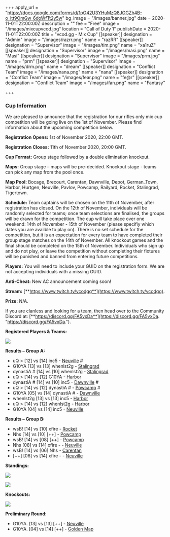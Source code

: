 +++
apply_url = "https://docs.google.com/forms/d/1pO42U3YHuMzQ8JOGZh4B-o_ltt9OmGw_6doWfTt2y5w"
bg_image = "/images/banner.jpg"
date = 2020-11-01T22:00:00Z
description = ""
fee = "Free"
image = "/images/mixcupvcod.jpg"
location = "Call of Duty 1"
publishDate = 2020-11-01T22:00:00Z
title = "vcod.gg - Mix Cup"
[[speaker]]
designation = "Admin"
image = "/images/razrr.png"
name = "razRR"
[[speaker]]
designation = "Supervisor"
image = "/images/tim.png"
name = "xa1ruZ"
[[speaker]]
designation = "Supervisor"
image = "/images/masi.png"
name = "Masi"
[[speaker]]
designation = "Supervisor"
image = "/images/prm.jpg"
name = "prm"
[[speaker]]
designation = "Supervisor"
image = "/images/drm.png"
name = "dream"
[[speaker]]
designation = "Conflict Team"
image = "/images/nana.png"
name = "nana"
[[speaker]]
designation = "Conflict Team"
image = "/images/fear.png"
name = "fe@r"
[[speaker]]
designation = "Conflict Team"
image = "/images/fan.png"
name = "Fantasy"

+++
### **Cup Information**

We are pleased to announce that the registration for our rifles only mix cup competition will be going live on the 1st of November. Please find information about the upcoming competition below.

**Registration Opens:** 1st of November 2020, 22:00 GMT.

**Registration Closes:** 11th of November 2020, 20:00 GMT.

**Cup Format:** Group stage followed by a double elimination knockout.

**Maps:** Group stage – maps will be pre-decided. Knockout stage - teams can pick any map from the pool once.

**Map Pool:** Bocage, Brecourt, Carentan, Dawnville, Depot, German_Town, Harbor, Hurtgen, Neuville, Pavlov, Powcamp, Railyard, Rocket, Stalingrad, Tigertown.

**Schedule:** Team captains will be chosen on the 11th of November, after registration has closed. On the 12th of November, individuals will be randomly selected for teams; once team selections are finalised, the groups will be drawn for the competition. The cup will take place over one weekend: 14th of November - 15th of November (please specifiy which dates you are availble to play on). There is no set schedule for the competition, but it is an expectation for every team to have completed their group stage matches on the 14th of November. All knockout games and the final should be completed on the 15th of November. Individuals who sign up and do not play, or leave the competition without completing their fixtures will be punished and banned from entering future competitions.

**Players:** You will need to include your GUID on the registration form. We are not accepting individuals with a missing GUID.

**Anti-Cheat:** New AC announcement coming soon!

**Stream:** [**https://www.twitch.tv/vcodgg**](https://www.twitch.tv/vcodgg).

**Prize:** N/A.

If you are clanless and looking for a team, then head over to the Community Discord at: [**https://discord.gg/FA5vxDa**](https://discord.gg/FA5vxDa. "https://discord.gg/FA5vxDa.").

**Registered Players & Teams:**

![](/images/mixcupgroupsfinal.PNG)

**Results – Group A:**

* uQ > \[12\] vs \[14\] inc5 - [Neuville](https://i.imgur.com/tHtgxk9.jpg) #
* G10YA \[13\] vs \[13\] whenlst2g - [Stalingrad](https://i.imgur.com/zwbFv6H.jpg)
* dynastiA # \[14\] vs \[10\] whenlst2g - [Stalingrad](https://i.imgur.com/1Fouui9.jpg)
* uQ > \[14\] vs \[12\] G10YA - [Harbor](https://i.imgur.com/R6LoEof.jpg)
* dynastiA # \[14\] vs \[10\] inc5 - [Dawnville](https://i.imgur.com/ZUfzDSq.jpg) #
* uQ > \[14\] vs \[12\] dynastiA # - [Powcamp](https://i.imgur.com/2xqOraM.jpg) #
* G10YA \[05\] vs \[14\] dynastiA # - [Dawnville](https://i.imgur.com/4RuqYX4.jpg)
* whenlst2g \[13\] vs \[13\] inc5 - [Harbor](https://i.imgur.com/XjNulNL.jpg)
* uQ > \[14\] vs \[12\] whenlst2g - [Harbor](https://i.imgur.com/Bu5H8ws.jpg)
* G10YA \[04\] vs \[14\] inc5 - [Neuville](https://i.imgur.com/Ei72Lql.jpg)

**Results – Group B:**

* wsB! \[14\] vs \[10\] xfire - [Rocket](https://i.imgur.com/tAcJ0UN.jpg)
* Nhs \[14\] vs \[10\] \[++\] - [Powcamp](https://i.imgur.com/qKKaVOQ.jpg)
* wsB! \[14\] vs \[08\] \[++\] - [Powcamp](https://i.imgur.com/7k3idQ7.jpg) 
* Nhs \[08\] vs \[14\] xfire - - [Neuville](https://i.imgur.com/XJIcd8m.jpg)
* wsB! \[14\] vs \[06\] Nhs - [Carentan](https://i.imgur.com/MrfZbAd.jpg)
* \[++\] \[06\] vs \[14\] xfire - - [Neuville](https://i.imgur.com/TABIqDP.png)

**Standings:**

![](/images/gamistake.PNG)

![](/images/groupbupdate.PNG)

**Knockouts:**

![](/images/komixcup1st.PNG)

**Preliminary Round:**

* G10YA. \[13\] vs \[13\] \[++\] - [Neuville](https://i.imgur.com/R5I4BhC.jpg)
* G10YA. \[04\] vs \[14\] \[++\] - [Golden Map](https://i.imgur.com/vzGCppu.jpg)